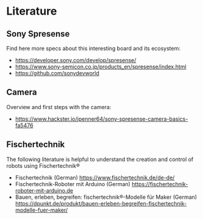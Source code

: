 # Literature

## Sony Spresense

Find here more specs about this interesting board and its ecosystem:

* https://developer.sony.com/develop/spresense/
* https://www.sony-semicon.co.jp/products_en/spresense/index.html
* https://github.com/sonydevworld

## Camera

Overview and first steps with the camera:

* https://www.hackster.io/jpenner64/sony-spresense-camera-basics-fa5476

## Fischertechnik

The following literature is helpful to understand the creation and control of robots using Fischertechnik®

* Fischertechnik (German) https://www.fischertechnik.de/de-de/
* Fischertechnik-Roboter mit Arduino (German) https://fischertechnik-roboter-mit-arduino.de
* Bauen, erleben, begreifen: fischertechnik®-Modelle für Maker (German) https://dpunkt.de/produkt/bauen-erleben-begreifen-fischertechnik-modelle-fuer-maker/
